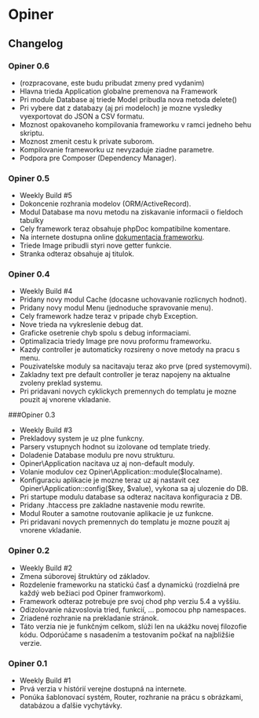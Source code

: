# Opiner
## Changelog

### Opiner 0.6
* (rozpracovane, este budu pribudat zmeny pred vydanim)
* Hlavna trieda Application globalne premenova na Framework
* Pri module Database aj triede Model pribudla nova metoda delete()
* Pri vybere dat z databazy (aj pri modeloch) je mozne vysledky vyexportovat do JSON a CSV formatu.
* Moznost opakovaneho kompilovania frameworku v ramci jedneho behu skriptu.
* Moznost zmenit cestu k private suborom.
* Kompilovanie frameworku uz nevyzaduje ziadne parametre.
* Podpora pre Composer (Dependency Manager).

### Opiner 0.5
* Weekly Build #5
* Dokoncenie rozhrania modelov (ORM/ActiveRecord).
* Modul Database ma novu metodu na ziskavanie informacii o fieldoch tabulky
* Cely framework teraz obsahuje phpDoc kompatibilne komentare.
* Na internete dostupna online [dokumentacia frameworku](http://doc.tatarko.sk).
* Triede Image pribudli styri nove getter funkcie.
* Stranka odteraz obsahuje aj titulok.

### Opiner 0.4
* Weekly Build #4
* Pridany novy modul Cache (docasne uchovavanie rozlicnych hodnot).
* Pridany novy modul Menu (jednoduche spravovanie menu).
* Cely framework hadze teraz v pripade chyb Exception.
* Nove trieda na vykreslenie debug dat.
* Graficke osetrenie chyb spolu s debug informaciami.
* Optimalizacia triedy Image pre novu proformu frameworku.
* Kazdy controller je automaticky rozsireny o nove metody na pracu s menu.
* Pouzivatelske moduly sa nacitavaju teraz ako prve (pred systemovymi).
* Zakladny text pre default controller je teraz napojeny na aktualne zvoleny preklad systemu.
* Pri pridavani novych cyklickych premennych do templatu je mozne pouzit aj vnorene vkladanie.

###Opiner 0.3
* Weekly Build #3
* Prekladovy system je uz plne funkcny.
* Parsery vstupnych hodnot su izolovane od template triedy.
* Doladenie Database modulu pre novu strukturu.
* Opiner\Application nacitava uz aj non-default moduly.
* Volanie modulov cez Opiner\Application::module($localname).
* Konfiguraciu aplikacie je mozne teraz uz aj nastavit cez Opiner\Application::config($key, $value), vykona sa aj ulozenie do DB.
* Pri startupe modulu database sa odteraz nacitava konfiguracia z DB.
* Pridany .htaccess pre zakladne nastavenie modu rewrite.
* Modul Router a samotne routovanie aplikacie je uz funkcne.
* Pri pridavani novych premennych do templatu je mozne pouzit aj vnorene vkladanie.

### Opiner 0.2
* Weekly Build #2
* Zmena súborovej štruktúry od základov.
* Rozdelenie frameworku na statickú časť a dynamickú (rozdielná pre každý web bežiaci pod Opiner framworkom).
* Framework odteraz potrebuje pre svoj chod php verziu 5.4 a vyššiu.
* Odizolovanie názvoslovia tried, funkcií, ... pomocou php namespaces.
* Zriadené rozhranie na prekladanie stránok.
* Táto verzia nie je funkčným celkom, slúži len na ukážku novej filozofie kódu. Odporúčame s nasadením a testovaním počkať na najbližšie verzie.

### Opiner 0.1
* Weekly Build #1
* Prvá verzia v histórií verejne dostupná na internete.
* Ponúka šablonovací systém, Router, rozhranie na prácu s obrázkami, databázou a ďalšie vychytávky.